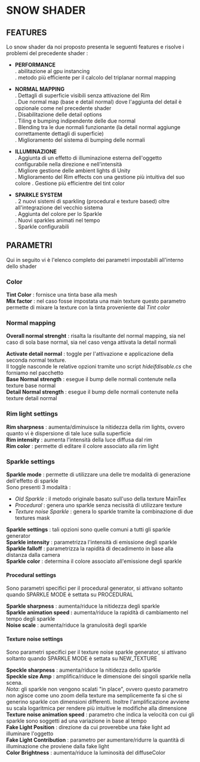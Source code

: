 
# SNOW SHADER


## FEATURES

Lo snow shader da noi proposto presenta le seguenti features e risolve i problemi del precedente shader :

- **PERFORMANCE** <br>
  . abilitazione al gpu instancing <br>
  . metodo più efficiente per il calcolo del triplanar normal mapping <br>

-  **NORMAL MAPPING** <br>
  . Dettagli di superficie visibili senza attivazione del Rim <br>
  . Due normal map (base e detail normal) dove l'aggiunta del detail è opzionale come nel precedente shader<br>
  . Disabilitazione delle detail options <br>
  . Tiling e bumping indipendente delle due normal <br>
  . Blending tra le due normali funzionante (la detail normal aggiunge correttamente dettagli di superficie) <br>
  . Miglioramento del sistema di bumping delle normali <br>

- **ILLUMINAZIONE**<br>
  . Aggiunta di un effetto di illuminazione esterna dell'oggetto configurabile nella direzione e nell'intensità <br>
  . Migliore gestione delle ambient lights di Unity <br>
  . Miglioramento del Rim effects con una gestione più intuitiva del suo colore
  . Gestione più efficientre del tint color <br>

- **SPARKLE SYSTEM**<br>
 . 2 nuovi sistemi di sparkling (procedural e texture based) oltre all'integrazione del vecchio sistema <br>
 . Aggiunta del colore per lo Sparkle <br>
 . Nuovi sparkles animati nel tempo <br>
 . Sparkle configurabili <br>


## PARAMETRI

Qui in seguito vi è l'elenco completo dei parametri impostabili all'interno dello shader

### Color

**Tint Color** : fornisce una tinta base alla mesh <br>
**Mix factor** : nel caso fosse impostata una main texture questo parametro
permette di mixare la texture con la tinta proveniente dal _Tint color_ <br>

### Normal mapping

**Overall normal strenght** : risalta la risultante del normal mapping, sia nel caso di sola base normal, sia nel caso venga attivata la detail normali

**Activate detail normal** : toggle per l'attivazione e applicazione della seconda normal texture. <br>
Il toggle nasconde le relative opzioni tramite uno script _hideifdisable.cs_ che forniamo nel pacchetto <br>
**Base Normal strength** : esegue il bump delle normali contenute nella texture base normal <br>
**Detail Normal strength** : esegue il bump delle normali contenute nella texture detail normal <br>


### Rim light settings

**Rim sharpness** : aumenta/diminuisce la nitidezza della rim lights, ovvero quanto vi è dispersione di tale luce sulla superficie <br>
**Rim intensity** : aumenta l'intensità della luce diffusa dal rim <br>
**Rim color** : permette di editare il colore associato alla rim light <br>


### Sparkle settings

**Sparkle mode** : permette di utilizzare una delle tre modalità di generazione dell'effetto di sparkle<br>
Sono presenti 3 modalità :
 - _Old Sparkle_ : il metodo originale basato sull'uso della texture MainTex<br>
 - _Procedural_ : genera uno sparkle senza necissità di utilizzare texture <br>
 - _Texture noise Sparkle_ : genera lo sparkle tramite la combinazione di due textures mask<br>

**Sparkle settings** :  tali opzioni sono quelle comuni a tutti gli sparkle generator <br>
**Sparkle intensity** : parametrizza l'intensità di emissione degli sparkle <br>
**Sparkle falloff** : parametrizza la rapidità di decadimento in base alla distanza dalla camera <br>
**Sparkle color** : determina il colore associato all'emissione degli sparkle <br>

#### Procedural settings

Sono parametri specifici per il procedural generator, si attivano soltanto quando SPARKLE MODE è settata su PROCEDURAL<br>

**Sparkle sharpness** : aumenta/riduce la nitidezza degli sparkle <br>
**Sparkle animation speed :** aumenta/riduce la rapidità di cambiamento nel tempo degli sparkle <br>
**Noise scale** : aumenta/riduce la granulosità degli sparkle <br>

#### Texture noise settings

Sono parametri specifici per il texture noise sparkle generator, si attivano soltanto quando SPARKLE MODE è settata su NEW_TEXTURE <br>

**Speckle sharpness** : aumenta/riduce la nitidezza dello sparkle <br>
**Speckle size Amp** : amplifica/riduce le dimensione dei singoli sparkle nella scena. <br>
_Nota_: gli sparkle non vengono scalati "in place", ovvero questo parametro non
agisce come uno zoom della texture ma semplicemente fa si che si generino sparkle con dimensioni differenti. Inoltre l'amplificazione avviene su scala logaritmica per rendere più intuitive le modifiche alla dimensione <br>
**Texture noise animation speed** : parametro che indica la velocità con cui gli sparkle sono soggetti ad una variazione in base al tempo <br>
**Fake Light Position** : direzione da cui proverebbe una fake light ad illuminare l'oggetto <br>
**Fake Light Contribution** : parametro per aumentare/ridurre la quantità di illuminazione che proviene dalla fake light<br>
**Color Brightness** : aumenta/riduce la luminosità del diffuseColor<br>

